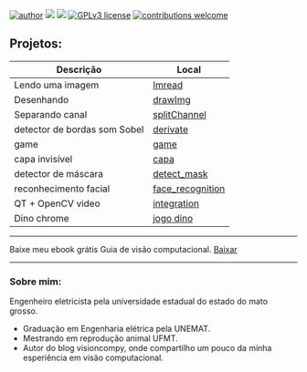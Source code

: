 
[![author](https://img.shields.io/badge/Autor-Elton-blue)](https://www.instagram.com/elton.py/) [![](https://img.shields.io/badge/python-3.7+-blue.svg)](https://www.python.org/downloads/release/python-365/) [![](https://img.shields.io/badge/LIb-Opencv-blue.svg)](https://opencv.org/) [![GPLv3 license](https://img.shields.io/badge/License-GPLv3-blue.svg)](http://perso.crans.org/besson/LICENSE.html) [![contributions welcome](https://img.shields.io/badge/contributions-welcome-brightgreen.svg?style=flat)](https://github.com/eltonfernando/eltonOpencv/issues)


## Projetos:
| Descrição | Local|
| ------- | ------- |
| Lendo uma imagem | [Imread](./imread) |
| Desenhando | [drawImg](./drawImg) |
| Separando canal | [splitChannel](./splitChannel) |
| detector de bordas som Sobel | [derivate](./derivate) |
| game | [game](./game) |
| capa invisível | [capa](./invisibility) |
| detector de máscara | [detect_mask](./detect_mask) |
| reconhecimento facial | [face_recognition](./face_recognition) |
| QT + OpenCV video | [integration](./pyqt5_opencv) |
| Dino chrome | [jogo dino](./google_dinossauro)
---

Baixe meu ebook grátis Guia de visão computacional. [Baixar](https://eltonfernando904.wixsite.com/meusite)

---

### Sobre mim:

Engenheiro eletricista pela universidade estadual do estado do mato grosso.

* Graduação em Engenharia elétrica pela UNEMAT.
* Mestrando em reprodução animal UFMT.
* Autor do blog visioncompy, onde compartilho um pouco da minha esperiência em visão computacional.


